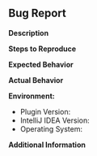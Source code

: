 ## Bug Report

**Description**

<!-- Please provide a clear and concise description of the bug. -->

**Steps to Reproduce**

<!-- How to reproduce the issue? -->

**Expected Behavior**

<!-- What did you expect to happen? -->

**Actual Behavior**

<!-- What is happening instead? -->

**Environment:**

- Plugin Version:
- IntelliJ IDEA Version:
- Operating System:

**Additional Information**

<!-- Any other context or screenshots about the bug. -->
